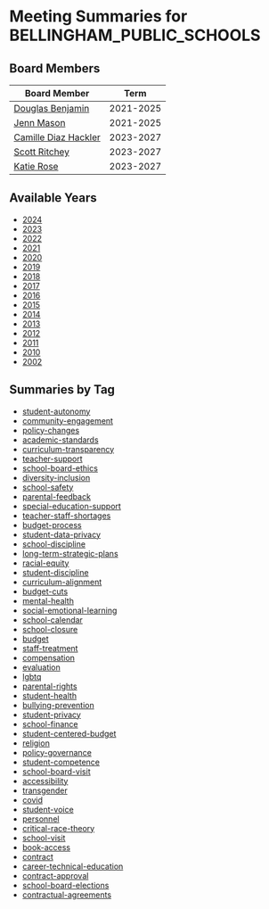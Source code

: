 # Meeting Summaries for BELLINGHAM_PUBLIC_SCHOOLS

## Board Members

| Board Member       | Term           |
|--------------------|----------------|
| [Douglas Benjamin](board_member_1.md) | 2021-2025 |
| [Jenn Mason](board_member_2.md) | 2021-2025 |
| [Camille Diaz Hackler](board_member_3.md) | 2023-2027 |
| [Scott Ritchey](board_member_4.md) | 2023-2027 |
| [Katie Rose](board_member_5.md) | 2023-2027 |

## Available Years
- [2024](school_board_6_year_2024.md)
- [2023](school_board_6_year_2023.md)
- [2022](school_board_6_year_2022.md)
- [2021](school_board_6_year_2021.md)
- [2020](school_board_6_year_2020.md)
- [2019](school_board_6_year_2019.md)
- [2018](school_board_6_year_2018.md)
- [2017](school_board_6_year_2017.md)
- [2016](school_board_6_year_2016.md)
- [2015](school_board_6_year_2015.md)
- [2014](school_board_6_year_2014.md)
- [2013](school_board_6_year_2013.md)
- [2012](school_board_6_year_2012.md)
- [2011](school_board_6_year_2011.md)
- [2010](school_board_6_year_2010.md)
- [2002](school_board_6_year_2002.md)

## Summaries by Tag
- [student-autonomy](school_board_6_tag_student-autonomy.md)
- [community-engagement](school_board_6_tag_community-engagement.md)
- [policy-changes](school_board_6_tag_policy-changes.md)
- [academic-standards](school_board_6_tag_academic-standards.md)
- [curriculum-transparency](school_board_6_tag_curriculum-transparency.md)
- [teacher-support](school_board_6_tag_teacher-support.md)
- [school-board-ethics](school_board_6_tag_school-board-ethics.md)
- [diversity-inclusion](school_board_6_tag_diversity-inclusion.md)
- [school-safety](school_board_6_tag_school-safety.md)
- [parental-feedback](school_board_6_tag_parental-feedback.md)
- [special-education-support](school_board_6_tag_special-education-support.md)
- [teacher-staff-shortages](school_board_6_tag_teacher-staff-shortages.md)
- [budget-process](school_board_6_tag_budget-process.md)
- [student-data-privacy](school_board_6_tag_student-data-privacy.md)
- [school-discipline](school_board_6_tag_school-discipline.md)
- [long-term-strategic-plans](school_board_6_tag_long-term-strategic-plans.md)
- [racial-equity](school_board_6_tag_racial-equity.md)
- [student-discipline](school_board_6_tag_student-discipline.md)
- [curriculum-alignment](school_board_6_tag_curriculum-alignment.md)
- [budget-cuts](school_board_6_tag_budget-cuts.md)
- [mental-health](school_board_6_tag_mental-health.md)
- [social-emotional-learning](school_board_6_tag_social-emotional-learning.md)
- [school-calendar](school_board_6_tag_school-calendar.md)
- [school-closure](school_board_6_tag_school-closure.md)
- [budget](school_board_6_tag_budget.md)
- [staff-treatment](school_board_6_tag_staff-treatment.md)
- [compensation](school_board_6_tag_compensation.md)
- [evaluation](school_board_6_tag_evaluation.md)
- [lgbtq](school_board_6_tag_lgbtq.md)
- [parental-rights](school_board_6_tag_parental-rights.md)
- [student-health](school_board_6_tag_student-health.md)
- [bullying-prevention](school_board_6_tag_bullying-prevention.md)
- [student-privacy](school_board_6_tag_student-privacy.md)
- [school-finance](school_board_6_tag_school-finance.md)
- [student-centered-budget](school_board_6_tag_student-centered-budget.md)
- [religion](school_board_6_tag_religion.md)
- [policy-governance](school_board_6_tag_policy-governance.md)
- [student-competence](school_board_6_tag_student-competence.md)
- [school-board-visit](school_board_6_tag_school-board-visit.md)
- [accessibility](school_board_6_tag_accessibility.md)
- [transgender](school_board_6_tag_transgender.md)
- [covid](school_board_6_tag_covid.md)
- [student-voice](school_board_6_tag_student-voice.md)
- [personnel](school_board_6_tag_personnel.md)
- [critical-race-theory](school_board_6_tag_critical-race-theory.md)
- [school-visit](school_board_6_tag_school-visit.md)
- [book-access](school_board_6_tag_book-access.md)
- [contract](school_board_6_tag_contract.md)
- [career-technical-education](school_board_6_tag_career-technical-education.md)
- [contract-approval](school_board_6_tag_contract-approval.md)
- [school-board-elections](school_board_6_tag_school-board-elections.md)
- [contractual-agreements](school_board_6_tag_contractual-agreements.md)
